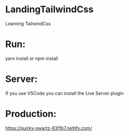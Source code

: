 # LandingTailwindCss
Learning TailwindCss

# Run:
yarn install or npm install

# Server:
If you use VSCode you can install the Live Server plugin

# Production:
https://quirky-swartz-83f1b7.netlify.com/